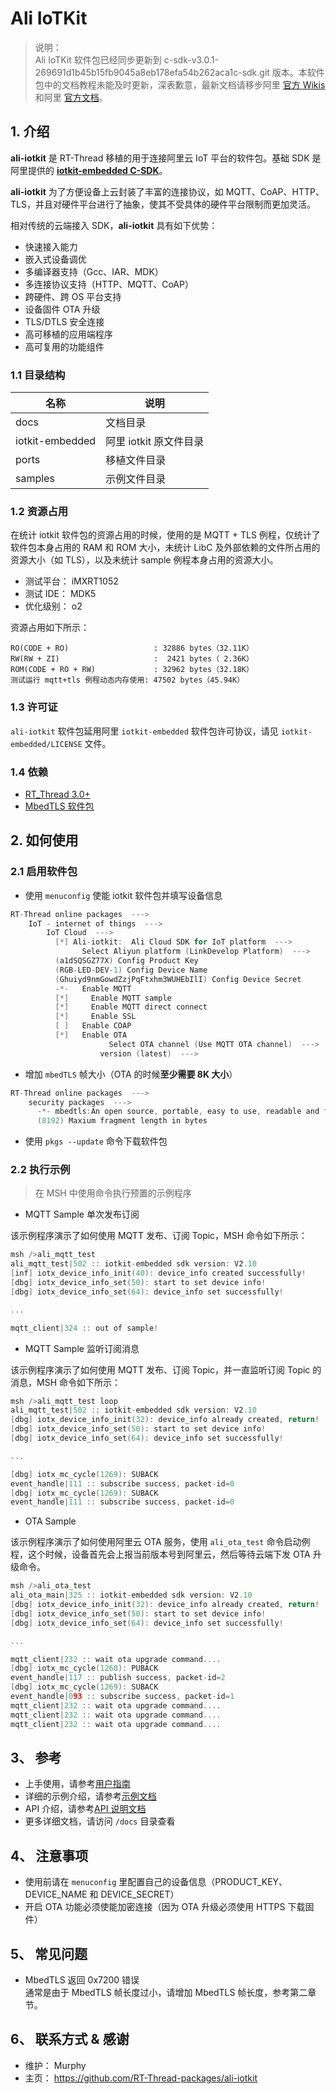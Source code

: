 # Ali IoTKit

> 说明：  
Ali IoTKit 软件包已经同步更新到 c-sdk-v3.0.1-269691d1b45b15fb9045a8eb178efa54b262aca1c-sdk.git 版本。本软件包中的文档教程未能及时更新，深表歉意，最新文档请移步阿里 [官方 Wikis](https://code.aliyun.com/edward.yangx/public-docs/wikis/user-guide/Linkkit_User_Manual) 和阿里 [官方文档](https://help.aliyun.com/product/93051.html?spm=a2c4g.11186623.6.540.393e492bC6TzC4)。

## 1. 介绍

**ali-iotkit** 是 RT-Thread 移植的用于连接阿里云 IoT 平台的软件包。基础 SDK 是阿里提供的 [**iotkit-embedded C-SDK**](https://github.com/aliyun/iotkit-embedded)。

**ali-iotkit** 为了方便设备上云封装了丰富的连接协议，如 MQTT、CoAP、HTTP、TLS，并且对硬件平台进行了抽象，使其不受具体的硬件平台限制而更加灵活。

相对传统的云端接入 SDK，**ali-iotkit** 具有如下优势：

- 快速接入能力
- 嵌入式设备调优
- 多编译器支持（Gcc、IAR、MDK）
- 多连接协议支持（HTTP、MQTT、CoAP）
- 跨硬件、跨 OS 平台支持
- 设备固件 OTA 升级
- TLS/DTLS 安全连接
- 高可移植的应用端程序
- 高可复用的功能组件

### 1.1 目录结构

| 名称            | 说明 |
| ----            | ---- |
| docs            | 文档目录 |
| iotkit-embedded | 阿里 iotkit 原文件目录 |
| ports            | 移植文件目录 |
| samples         | 示例文件目录 |

### 1.2 资源占用

在统计 iotkit 软件包的资源占用的时候，使用的是 MQTT + TLS 例程，仅统计了软件包本身占用的 RAM 和 ROM 大小，未统计 LibC 及外部依赖的文件所占用的资源大小（如 TLS），以及未统计 sample 例程本身占用的资源大小。

- 测试平台： iMXRT1052
- 测试 IDE： MDK5
- 优化级别： o2

资源占用如下所示：

```
RO(CODE + RO)                   : 32886 bytes（32.11K）
RW(RW + ZI)                     :  2421 bytes（ 2.36K）
ROM(CODE + RO + RW)             : 32962 bytes（32.18K）
测试运行 mqtt+tls 例程动态内存使用: 47502 bytes（45.94K）
```


### 1.3 许可证

`ali-iotkit` 软件包延用阿里 `iotkit-embedded` 软件包许可协议，请见 `iotkit-embedded/LICENSE` 文件。

### 1.4 依赖

- [RT_Thread 3.0+](https://github.com/RT-Thread/rt-thread/releases/tag/v3.0.4)
- [MbedTLS 软件包](https://github.com/RT-Thread-packages/mbedtls)

## 2. 如何使用

### 2.1 启用软件包

- 使用 `menuconfig` 使能 iotkit 软件包并填写设备信息

```c
RT-Thread online packages  --->
    IoT - internet of things  --->
        IoT Cloud  --->
          [*] Ali-iotkit:  Ali Cloud SDK for IoT platform  --->
                Select Aliyun platform (LinkDevelop Platform)  --->
          (a1dSQSGZ77X) Config Product Key
          (RGB-LED-DEV-1) Config Device Name
          (Ghuiyd9nmGowdZzjPqFtxhm3WUHEbIlI) Config Device Secret
          -*-   Enable MQTT
          [*]     Enable MQTT sample
          [*]     Enable MQTT direct connect
          [*]     Enable SSL
          [ ]   Enable COAP
          [*]   Enable OTA
                      Select OTA channel (Use MQTT OTA channel)  --->
                    version (latest)  --->
```

- 增加 `mbedTLS` 帧大小（OTA 的时候**至少需要 8K 大小**）

```c
RT-Thread online packages  --->
    security packages  --->
      -*- mbedtls:An open source, portable, easy to use, readable and flexible SSL library  --->
      (8192) Maxium fragment length in bytes
```

- 使用 `pkgs --update` 命令下载软件包

### 2.2 执行示例

> 在 MSH 中使用命令执行预置的示例程序

- MQTT Sample 单次发布订阅

该示例程序演示了如何使用 MQTT 发布、订阅 Topic，MSH 命令如下所示：

```c
msh />ali_mqtt_test
ali_mqtt_test|502 :: iotkit-embedded sdk version: V2.10
[inf] iotx_device_info_init(40): device_info created successfully!
[dbg] iotx_device_info_set(50): start to set device info!
[dbg] iotx_device_info_set(64): device_info set successfully!

...

mqtt_client|324 :: out of sample!
```

- MQTT Sample 监听订阅消息

该示例程序演示了如何使用 MQTT 发布、订阅 Topic，并一直监听订阅 Topic 的消息，MSH 命令如下所示：

```c
msh />ali_mqtt_test loop
ali_mqtt_test|502 :: iotkit-embedded sdk version: V2.10
[dbg] iotx_device_info_init(32): device_info already created, return!
[dbg] iotx_device_info_set(50): start to set device info!
[dbg] iotx_device_info_set(64): device_info set successfully!

...

[dbg] iotx_mc_cycle(1269): SUBACK
event_handle|111 :: subscribe success, packet-id=0
[dbg] iotx_mc_cycle(1269): SUBACK
event_handle|111 :: subscribe success, packet-id=0
```

- OTA Sample

该示例程序演示了如何使用阿里云 OTA 服务，使用 `ali_ota_test` 命令启动例程，这个时候，设备首先会上报当前版本号到阿里云，然后等待云端下发 OTA 升级命令。

```c
msh />ali_ota_test
ali_ota_main|325 :: iotkit-embedded sdk version: V2.10
[dbg] iotx_device_info_init(32): device_info already created, return!
[dbg] iotx_device_info_set(50): start to set device info!
[dbg] iotx_device_info_set(64): device_info set successfully!

...

mqtt_client|232 :: wait ota upgrade command....
[dbg] iotx_mc_cycle(1260): PUBACK
event_handle|117 :: publish success, packet-id=2
[dbg] iotx_mc_cycle(1269): SUBACK
event_handle|093 :: subscribe success, packet-id=1
mqtt_client|232 :: wait ota upgrade command....
mqtt_client|232 :: wait ota upgrade command....
mqtt_client|232 :: wait ota upgrade command....
```

## 3、 参考

- 上手使用，请参考[用户指南](docs/user-guide.md)
- 详细的示例介绍，请参考[示例文档](docs/samples.md)
- API 介绍，请参考[API 说明文档](docs/api.md)
- 更多详细文档，请访问 `/docs` 目录查看

## 4、 注意事项

- 使用前请在 `menuconfig` 里配置自己的设备信息（PRODUCT_KEY、DEVICE_NAME 和 DEVICE_SECRET）
- 开启 OTA 功能必须使能加密连接（因为 OTA 升级必须使用 HTTPS 下载固件）

## 5、 常见问题

- MbedTLS 返回 0x7200 错误  
  通常是由于 MbedTLS 帧长度过小，请增加 MbedTLS 帧长度，参考第二章节。

## 6、 联系方式 & 感谢

- 维护： Murphy
- 主页： https://github.com/RT-Thread-packages/ali-iotkit